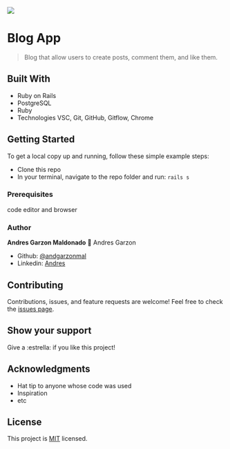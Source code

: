 ![](https://img.shields.io/badge/Microverse-blueviolet)

# Blog App

> Blog that allow users to create posts, comment them, and like them.

## Built With

- Ruby on Rails
- PostgreSQL
- Ruby
- Technologies VSC, Git, GitHub, Gitflow, Chrome

## Getting Started

To get a local copy up and running, follow these simple example steps:

- Clone this repo
- In your terminal, navigate to the repo folder and run: `rails s`

### Prerequisites
code editor and browser

### Author
**Andres Garzon Maldonado**
:bust_in_silhouette: Andres Garzon
- Github: [@andgarzonmal](https://github.com/Gopxfs)
- Linkedin: [Andres](https://www.linkedin.com/in/gabriel-fonseca-sales-8bb64b236/)

## Contributing
Contributions, issues, and feature requests are welcome!
Feel free to check the [issues page](../../issues/).
## Show your support
Give a :estrella:️ if you like this project!

## Acknowledgments

- Hat tip to anyone whose code was used
- Inspiration
- etc

## License
This project is [MIT](./MIT.md) licensed.





